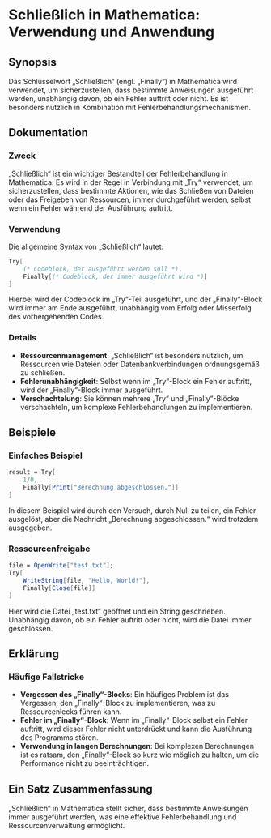 <!--
Meta Description: # Schließlich in Mathematica: Verwendung und Anwendung ## Synopsis Das Schlüsselwort „Schließlich“ (engl. „Finally“) in Mathematica wird verwendet, um...
Meta Keywords: finally, wird, ein, fehler, der
-->

# Schließlich in Mathematica: Verwendung und Anwendung

## Synopsis
Das Schlüsselwort „Schließlich“ (engl. „Finally“) in Mathematica wird verwendet, um sicherzustellen, dass bestimmte Anweisungen ausgeführt werden, unabhängig davon, ob ein Fehler auftritt oder nicht. Es ist besonders nützlich in Kombination mit Fehlerbehandlungsmechanismen.

## Dokumentation
### Zweck
„Schließlich“ ist ein wichtiger Bestandteil der Fehlerbehandlung in Mathematica. Es wird in der Regel in Verbindung mit „Try“ verwendet, um sicherzustellen, dass bestimmte Aktionen, wie das Schließen von Dateien oder das Freigeben von Ressourcen, immer durchgeführt werden, selbst wenn ein Fehler während der Ausführung auftritt.

### Verwendung
Die allgemeine Syntax von „Schließlich“ lautet:

```mathematica
Try[
    (* Codeblock, der ausgeführt werden soll *),
    Finally[(* Codeblock, der immer ausgeführt wird *)]
]
```

Hierbei wird der Codeblock im „Try“-Teil ausgeführt, und der „Finally“-Block wird immer am Ende ausgeführt, unabhängig vom Erfolg oder Misserfolg des vorhergehenden Codes.

### Details
- **Ressourcenmanagement**: „Schließlich“ ist besonders nützlich, um Ressourcen wie Dateien oder Datenbankverbindungen ordnungsgemäß zu schließen.
- **Fehlerunabhängigkeit**: Selbst wenn im „Try“-Block ein Fehler auftritt, wird der „Finally“-Block immer ausgeführt.
- **Verschachtelung**: Sie können mehrere „Try“ und „Finally“-Blöcke verschachteln, um komplexe Fehlerbehandlungen zu implementieren.

## Beispiele
### Einfaches Beispiel
```mathematica
result = Try[
    1/0, 
    Finally[Print["Berechnung abgeschlossen."]]
]
```
In diesem Beispiel wird durch den Versuch, durch Null zu teilen, ein Fehler ausgelöst, aber die Nachricht „Berechnung abgeschlossen.“ wird trotzdem ausgegeben.

### Ressourcenfreigabe
```mathematica
file = OpenWrite["test.txt"];
Try[
    WriteString[file, "Hello, World!"],
    Finally[Close[file]]
]
```
Hier wird die Datei „test.txt“ geöffnet und ein String geschrieben. Unabhängig davon, ob ein Fehler auftritt oder nicht, wird die Datei immer geschlossen.

## Erklärung
### Häufige Fallstricke
- **Vergessen des „Finally“-Blocks**: Ein häufiges Problem ist das Vergessen, den „Finally“-Block zu implementieren, was zu Ressourcenlecks führen kann.
- **Fehler im „Finally“-Block**: Wenn im „Finally“-Block selbst ein Fehler auftritt, wird dieser Fehler nicht unterdrückt und kann die Ausführung des Programms stören.
- **Verwendung in langen Berechnungen**: Bei komplexen Berechnungen ist es ratsam, den „Finally“-Block so kurz wie möglich zu halten, um die Performance nicht zu beeinträchtigen.

## Ein Satz Zusammenfassung
„Schließlich“ in Mathematica stellt sicher, dass bestimmte Anweisungen immer ausgeführt werden, was eine effektive Fehlerbehandlung und Ressourcenverwaltung ermöglicht.